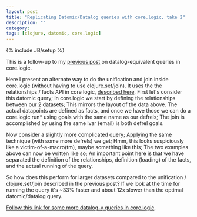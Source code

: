 ```yaml
---
layout: post
title: "Replicating Datomic/Datalog queries with core.logic, take 2"
description: ""
category:
tags: [clojure, datomic, core.logic]
---
```

{% include JB/setup %}

This is a follow-up to my <a href="http://martinsprogrammingblog.blogspot.co.uk/2012/07/replicating-datomicdatalog-queries-with.html">previous post</a> on datalog-equivalent queries in core.logic.

Here I present an alternate way to do the unification and join inside core.logic (without having to use clojure.set/join). It uses the the relationships / facts API in core logic, <a href="https://github.com/clojure/core.logic#defining-facts">described here</a>. First let's consider this datomic query;<script src="https://gist.github.com/3122185.js?file=datomic-join.clj"> </script>
In core.logic we start by defining the relationships between our 2 datasets; <script src="https://gist.github.com/3123920.js?file=defrels.clj"> </script> This mirrors the layout of the data above. The actual datapoints are defined as facts, and once we have those we can do a core.logic run* using goals with the same name as our defrels; <script src="https://gist.github.com/3123920.js?file=facts-and-run.clj"> </script> The join is accomplished by using the same lvar (email) is both defrel goals.

Now consider a slightly more complicated query; <script src="https://gist.github.com/3123920.js?file=query-2dbs.clj"> </script> Applying the same technique (with some more defrels) we get; <script src="https://gist.github.com/3123920.js?file=2dbs-defrels.clj"> </script> Hmm, this looks suspiciously like a victim-of-a-macro(tm), maybe something like this; <script src="https://gist.github.com/3123920.js?file=defquery.clj"> </script> The two examples above can now be written like so; <script src="https://gist.github.com/3123920.js?file=defmacro-queries.clj"> </script> An important point here is that we have separated the definition of the relationships, definition (loading) of the facts, and the actual running of the query.

So how does this perform for larger datasets compared to the unification / clojure.set/join described in the previous post? If we look at the time for running the query it's ~33% faster and about 12x slower than the optimal datomic/datalog query.
<script src="https://gist.github.com/3123920.js?file=join-test2.clj"> </script>
<a href="https://gist.github.com/3150994">Follow this link for some more datalog-y queries in core.logic</a>.